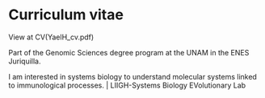 # Curriculum vitae
View at CV(YaelH_cv.pdf)

Part of the Genomic Sciences degree program at the UNAM in the ENES Juriquilla.

I am interested in systems biology to understand molecular systems linked to immunological processes. | LIIGH-Systems Biology EVolutionary Lab










